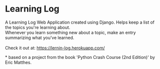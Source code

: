 # Learning Log

A Learning Log Web Application created using Django. Helps keep a list of the topics you're learning about. <br>
Whenever you learn something new about a topic, make an entry summarizing what you've learned.<br><br>
Check it out at: https://lernin-log.herokuapp.com/ <br>

\* based on a project from the book 'Python Crash Course (2nd Edition)' by Eric Matthes.
